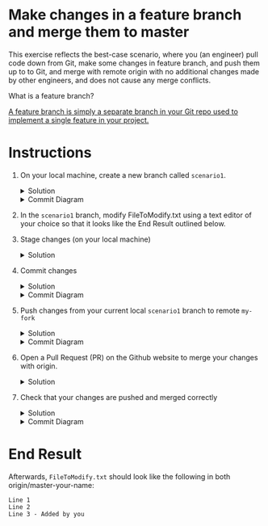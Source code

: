 # Make changes in a feature branch and merge them to master

This exercise reflects the best-case scenario, where you (an engineer) pull code down from Git, make some changes in feature branch, and push them up to to Git, and merge with remote origin with no additional changes made by other engineers, and does not cause any merge conflicts. 

What is a feature branch?

[A feature branch is simply a separate branch in your Git repo used to implement a single feature in your project.](https://bocoup.com/blog/git-workflow-walkthrough-feature-branches)

# Instructions
1. On your local machine, create a new branch called `scenario1`.
    <details>
    <summary>Solution</summary>

    ```console
    $ git checkout -b scenario1
    ```
    </details>

    <details>
    <summary>Commit Diagram</summary>

    Below are the commit diagrams for your local repo, remote `my-fork`, and remote `origin`. `A` and `B` represent existing commits in this project, while `C` or later letters (in future diagrams) represent new changes a user introduces. 

    Currently, the local repo, `my-fork` and `origin` all point to the same commit (the existing content in the repo).
    ```
    Our local repo:
    
    A---B master-your-name, scenario1
    

    Remote "my-fork":
    
    A---B master-your-name
    

    Remote "origin":
    
    A---B master-your-name
    ```
    </details>

1. In the `scenario1` branch, modify FileToModify.txt using a text editor of your choice so that it looks like the End Result outlined below. 
1. Stage changes (on your local machine)
    <details>
    <summary>Solution</summary>
    
    ```console 
    $ git stage -A
    ```
    </details>
1. Commit changes
    <details>
    <summary>Solution</summary>
    
    ```console 
    $ git commit -m "added a line to the end"
    ```
    </details>
    <details>
    <summary>Commit Diagram</summary>

    ```
    Our local Repo: 

    Branch "scenario1" is pointing at your new commit, C.
    
      C scenario1
     /
    A---B master-your-name
    

    Remote "my-fork": 
    
    A---B master-your-name
    

    Remote "origin": 
    
    no changes have been made to remote `origin`
    
    A---B master-your-name
    ```
    </details>
1. Push changes from your current local `scenario1` branch to remote `my-fork`
    <details>
    <summary>Solution</summary>
    
    ```console
    $ git push -u my-fork scenario1
    ```
    </details>
    <details>
    <summary>Commit Diagram</summary>

    ```
    Our local Repo: 
    
      C scenario1
     /
    A---B master-your-name
    

    Remote "my-fork": 

      C scenario1
     /
    A---B master-your-name


    Remote "origin":
    
    A---B master-your-name
    ```
    </details>
1. Open a Pull Request (PR) on the Github website to merge your changes with origin. 
    <details>
    <summary>Solution</summary>
    
    1. Go to `your-fork` (where you pushed your changes) on the Github website. By deafult, this is located at `github.intuit.com/<your-name>/git-practice`
    1. Click "New pull request" (beside "Branch: master-your-name"). Notice this action automatically takes you to the `git-practice` repo in Albertasaurus, as this is where you are trying to merge your code change to. 
    1. Scroll down to see all the file change(s) you have made, and ensure they are correct. Ensure the "head repository" is your your fork, the "base repository" is Albertasaurus/git-practice, and that the compared and base branches are both `master-your-name`.
    1. Click the green "Create pull request" button. Add a descriptive title and description illustrating the nature of your code change if you wish. Once all checks have passed, you can click "Merge pull request", then "Confirm merge". 
    1. You can go to the "code" tab in `Albertasaurus/git-practice`, go to the `master-your-name` branch, and see that your changes are merged.

1. Check that your changes are pushed and merged correctly
    <details>
    <summary>Solution</summary>
    
    Update your local repo, and its pointers.
    ``` console
    $ git pull
    ```

    Check your [`commit logs`](https://git-scm.com/book/en/v2/Git-Basics-Viewing-the-Commit-History), which contains all commits and merges by all authors in this project, in reverse-chronological order:
    ```console
    $ git log
    ```

    `(HEAD -> master-your-name)` should be at the top, pointing to the latest commit you made on your local machine. Any other local commits should be stacked underneath. 

    `(origin/master-your-name, origin/HEAD)` should point to the lastest commit you pushed into `origin`, or `master-your-name`, and any other commits you pushed into this repo should be stacked underneath.
    
   `(my-fork/master)` should point to the latest commit you pushed into `my-fork`, and any other commits you pushed into this repo should be stack underneath.

    If everything is correct, `(HEAD -> master-your-name)` and `(origin/master-your-name, origin/HEAD)` should point to commit C, while `(my-fork/master)` should point to commit B. This is because when `my-fork` and `origin` were merged through a PR on Github, your local machine was not notified.

    If you run the `git log` command, `(HEAD -> master-your-name)` and `(origin/master-your-name, origin/HEAD)` should point to commit C, and `(my-fork/master)` should point to the last commit you pushed commit to `my-fork`.
    </detail>

    </details>

    <details>
    <summary>Commit Diagram</summary>

    ```
    Our local Repo: 
    
      C scenario1
     /
    A---B master-your-name


    Remote "my-fork": 
    
      C scenario1
     /
    A---B master-your-name


    Remote "origin":

    After "my-fork" is merged with "master-your-name", "master-your-name" will also point at your latest commit, C.
    
    A---B---C master-your-name
    ```
    </details>

# End Result
Afterwards, `FileToModify.txt` should look like the following in both origin/master-your-name:
```
Line 1 
Line 2
Line 3 - Added by you
```
